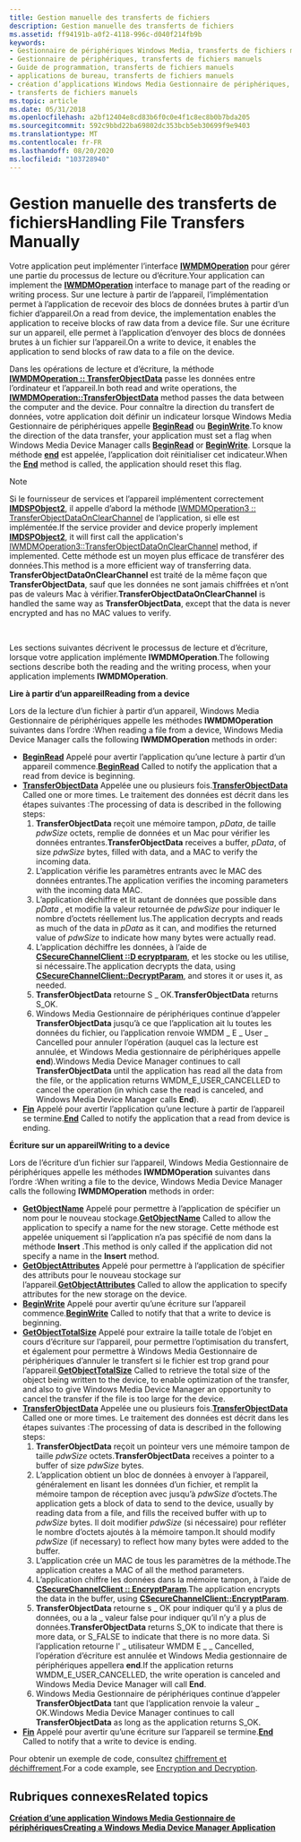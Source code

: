 ```yaml
---
title: Gestion manuelle des transferts de fichiers
description: Gestion manuelle des transferts de fichiers
ms.assetid: ff94191b-a0f2-4118-996c-d040f214fb9b
keywords:
- Gestionnaire de périphériques Windows Media, transferts de fichiers manuels
- Gestionnaire de périphériques, transferts de fichiers manuels
- Guide de programmation, transferts de fichiers manuels
- applications de bureau, transferts de fichiers manuels
- création d’applications Windows Media Gestionnaire de périphériques, transferts de fichiers manuels
- transferts de fichiers manuels
ms.topic: article
ms.date: 05/31/2018
ms.openlocfilehash: a2bf12404e8cd83b6f0c0e4f1c8ec8b0b7bda205
ms.sourcegitcommit: 592c9bbd22ba69802dc353bcb5eb30699f9e9403
ms.translationtype: MT
ms.contentlocale: fr-FR
ms.lasthandoff: 08/20/2020
ms.locfileid: "103728940"
---
```

# <a name="handling-file-transfers-manually"></a><span data-ttu-id="dc110-109">Gestion manuelle des transferts de fichiers</span><span class="sxs-lookup"><span data-stu-id="dc110-109">Handling File Transfers Manually</span></span>

<span data-ttu-id="dc110-110">Votre application peut implémenter l’interface [**IWMDMOperation**](/windows/desktop/api/mswmdm/nn-mswmdm-iwmdmoperation) pour gérer une partie du processus de lecture ou d’écriture.</span><span class="sxs-lookup"><span data-stu-id="dc110-110">Your application can implement the [**IWMDMOperation**](/windows/desktop/api/mswmdm/nn-mswmdm-iwmdmoperation) interface to manage part of the reading or writing process.</span></span> <span data-ttu-id="dc110-111">Sur une lecture à partir de l’appareil, l’implémentation permet à l’application de recevoir des blocs de données brutes à partir d’un fichier d’appareil.</span><span class="sxs-lookup"><span data-stu-id="dc110-111">On a read from device, the implementation enables the application to receive blocks of raw data from a device file.</span></span> <span data-ttu-id="dc110-112">Sur une écriture sur un appareil, elle permet à l’application d’envoyer des blocs de données brutes à un fichier sur l’appareil.</span><span class="sxs-lookup"><span data-stu-id="dc110-112">On a write to device, it enables the application to send blocks of raw data to a file on the device.</span></span>

<span data-ttu-id="dc110-113">Dans les opérations de lecture et d’écriture, la méthode [**IWMDMOperation :: TransferObjectData**](/windows/desktop/api/mswmdm/nf-mswmdm-iwmdmoperation-transferobjectdata) passe les données entre l’ordinateur et l’appareil.</span><span class="sxs-lookup"><span data-stu-id="dc110-113">In both read and write operations, the [**IWMDMOperation::TransferObjectData**](/windows/desktop/api/mswmdm/nf-mswmdm-iwmdmoperation-transferobjectdata) method passes the data between the computer and the device.</span></span> <span data-ttu-id="dc110-114">Pour connaître la direction du transfert de données, votre application doit définir un indicateur lorsque Windows Media Gestionnaire de périphériques appelle [**BeginRead**](/windows/desktop/api/mswmdm/nf-mswmdm-iwmdmoperation-beginread) ou [**BeginWrite**](/windows/desktop/api/mswmdm/nf-mswmdm-iwmdmoperation-beginwrite).</span><span class="sxs-lookup"><span data-stu-id="dc110-114">To know the direction of the data transfer, your application must set a flag when Windows Media Device Manager calls [**BeginRead**](/windows/desktop/api/mswmdm/nf-mswmdm-iwmdmoperation-beginread) or [**BeginWrite**](/windows/desktop/api/mswmdm/nf-mswmdm-iwmdmoperation-beginwrite).</span></span> <span data-ttu-id="dc110-115">Lorsque la méthode [**end**](/windows/desktop/api/mswmdm/nf-mswmdm-iwmdmoperation-end) est appelée, l’application doit réinitialiser cet indicateur.</span><span class="sxs-lookup"><span data-stu-id="dc110-115">When the [**End**](/windows/desktop/api/mswmdm/nf-mswmdm-iwmdmoperation-end) method is called, the application should reset this flag.</span></span>

> [!Note]  
> <span data-ttu-id="dc110-116">Si le fournisseur de services et l’appareil implémentent correctement [**IMDSPObject2**](/windows/desktop/api/mswmdm/nn-mswmdm-imdspobject2), il appelle d’abord la méthode [IWMDMOperation3 :: TransferObjectDataOnClearChannel](/windows/desktop/api/mswmdm/nf-mswmdm-iwmdmoperation3-transferobjectdataonclearchannel) de l’application, si elle est implémentée.</span><span class="sxs-lookup"><span data-stu-id="dc110-116">If the service provider and device properly implement [**IMDSPObject2**](/windows/desktop/api/mswmdm/nn-mswmdm-imdspobject2), it will first call the application's [IWMDMOperation3::TransferObjectDataOnClearChannel](/windows/desktop/api/mswmdm/nf-mswmdm-iwmdmoperation3-transferobjectdataonclearchannel) method, if implemented.</span></span> <span data-ttu-id="dc110-117">Cette méthode est un moyen plus efficace de transférer des données.</span><span class="sxs-lookup"><span data-stu-id="dc110-117">This method is a more efficient way of transferring data.</span></span> <span data-ttu-id="dc110-118">**TransferObjectDataOnClearChannel** est traité de la même façon que **TransferObjectData**, sauf que les données ne sont jamais chiffrées et n’ont pas de valeurs Mac à vérifier.</span><span class="sxs-lookup"><span data-stu-id="dc110-118">**TransferObjectDataOnClearChannel** is handled the same way as **TransferObjectData**, except that the data is never encrypted and has no MAC values to verify.</span></span>

 

<span data-ttu-id="dc110-119">Les sections suivantes décrivent le processus de lecture et d’écriture, lorsque votre application implémente **IWMDMOperation**.</span><span class="sxs-lookup"><span data-stu-id="dc110-119">The following sections describe both the reading and the writing process, when your application implements **IWMDMOperation**.</span></span>

<span data-ttu-id="dc110-120">**Lire à partir d’un appareil**</span><span class="sxs-lookup"><span data-stu-id="dc110-120">**Reading from a device**</span></span>

<span data-ttu-id="dc110-121">Lors de la lecture d’un fichier à partir d’un appareil, Windows Media Gestionnaire de périphériques appelle les méthodes **IWMDMOperation** suivantes dans l’ordre :</span><span class="sxs-lookup"><span data-stu-id="dc110-121">When reading a file from a device, Windows Media Device Manager calls the following **IWMDMOperation** methods in order:</span></span>

-   <span data-ttu-id="dc110-122">[**BeginRead**](/windows/desktop/api/mswmdm/nf-mswmdm-iwmdmoperation-beginread) Appelé pour avertir l’application qu’une lecture à partir d’un appareil commence.</span><span class="sxs-lookup"><span data-stu-id="dc110-122">[**BeginRead**](/windows/desktop/api/mswmdm/nf-mswmdm-iwmdmoperation-beginread) Called to notify the application that a read from device is beginning.</span></span>
-   <span data-ttu-id="dc110-123">[**TransferObjectData**](/windows/desktop/api/mswmdm/nf-mswmdm-iwmdmoperation-transferobjectdata) Appelée une ou plusieurs fois.</span><span class="sxs-lookup"><span data-stu-id="dc110-123">[**TransferObjectData**](/windows/desktop/api/mswmdm/nf-mswmdm-iwmdmoperation-transferobjectdata) Called one or more times.</span></span> <span data-ttu-id="dc110-124">Le traitement des données est décrit dans les étapes suivantes :</span><span class="sxs-lookup"><span data-stu-id="dc110-124">The processing of data is described in the following steps:</span></span>
    1.  <span data-ttu-id="dc110-125">**TransferObjectData** reçoit une mémoire tampon, *pData*, de taille *pdwSize* octets, remplie de données et un Mac pour vérifier les données entrantes.</span><span class="sxs-lookup"><span data-stu-id="dc110-125">**TransferObjectData** receives a buffer, *pData*, of size *pdwSize* bytes, filled with data, and a MAC to verify the incoming data.</span></span>
    2.  <span data-ttu-id="dc110-126">L’application vérifie les paramètres entrants avec le MAC des données entrantes.</span><span class="sxs-lookup"><span data-stu-id="dc110-126">The application verifies the incoming parameters with the incoming data MAC.</span></span>
    3.  <span data-ttu-id="dc110-127">L’application déchiffre et lit autant de données que possible dans *pData* , et modifie la valeur retournée de *pdwSize* pour indiquer le nombre d’octets réellement lus.</span><span class="sxs-lookup"><span data-stu-id="dc110-127">The application decrypts and reads as much of the data in *pData* as it can, and modifies the returned value of *pdwSize* to indicate how many bytes were actually read.</span></span>
    4.  <span data-ttu-id="dc110-128">L’application déchiffre les données, à l’aide de [**CSecureChannelClient ::D ecryptparam**](/previous-versions/bb231586(v=vs.85)), et les stocke ou les utilise, si nécessaire.</span><span class="sxs-lookup"><span data-stu-id="dc110-128">The application decrypts the data, using [**CSecureChannelClient::DecryptParam**](/previous-versions/bb231586(v=vs.85)), and stores it or uses it, as needed.</span></span>
    5.  <span data-ttu-id="dc110-129">**TransferObjectData** retourne S \_ OK.</span><span class="sxs-lookup"><span data-stu-id="dc110-129">**TransferObjectData** returns S\_OK.</span></span>
    6.  <span data-ttu-id="dc110-130">Windows Media Gestionnaire de périphériques continue d’appeler **TransferObjectData** jusqu’à ce que l’application ait lu toutes les données du fichier, ou l’application renvoie WMDM \_ E \_ User \_ Cancelled pour annuler l’opération (auquel cas la lecture est annulée, et Windows Media gestionnaire de périphériques appelle **end**).</span><span class="sxs-lookup"><span data-stu-id="dc110-130">Windows Media Device Manager continues to call **TransferObjectData** until the application has read all the data from the file, or the application returns WMDM\_E\_USER\_CANCELLED to cancel the operation (in which case the read is canceled, and Windows Media Device Manager calls **End**).</span></span>
-   <span data-ttu-id="dc110-131">[**Fin**](/windows/desktop/api/mswmdm/nf-mswmdm-iwmdmoperation-end) Appelé pour avertir l’application qu’une lecture à partir de l’appareil se termine.</span><span class="sxs-lookup"><span data-stu-id="dc110-131">[**End**](/windows/desktop/api/mswmdm/nf-mswmdm-iwmdmoperation-end) Called to notify the application that a read from device is ending.</span></span>

<span data-ttu-id="dc110-132">**Écriture sur un appareil**</span><span class="sxs-lookup"><span data-stu-id="dc110-132">**Writing to a device**</span></span>

<span data-ttu-id="dc110-133">Lors de l’écriture d’un fichier sur l’appareil, Windows Media Gestionnaire de périphériques appelle les méthodes **IWMDMOperation** suivantes dans l’ordre :</span><span class="sxs-lookup"><span data-stu-id="dc110-133">When writing a file to the device, Windows Media Device Manager calls the following **IWMDMOperation** methods in order:</span></span>

-   <span data-ttu-id="dc110-134">[**GetObjectName**](/windows/desktop/api/mswmdm/nf-mswmdm-iwmdmoperation-getobjectname) Appelé pour permettre à l’application de spécifier un nom pour le nouveau stockage.</span><span class="sxs-lookup"><span data-stu-id="dc110-134">[**GetObjectName**](/windows/desktop/api/mswmdm/nf-mswmdm-iwmdmoperation-getobjectname) Called to allow the application to specify a name for the new storage.</span></span> <span data-ttu-id="dc110-135">Cette méthode est appelée uniquement si l’application n’a pas spécifié de nom dans la méthode **Insert** .</span><span class="sxs-lookup"><span data-stu-id="dc110-135">This method is only called if the application did not specify a name in the **Insert** method.</span></span>
-   <span data-ttu-id="dc110-136">[**GetObjectAttributes**](/windows/desktop/api/mswmdm/nf-mswmdm-iwmdmoperation-getobjectattributes) Appelé pour permettre à l’application de spécifier des attributs pour le nouveau stockage sur l’appareil.</span><span class="sxs-lookup"><span data-stu-id="dc110-136">[**GetObjectAttributes**](/windows/desktop/api/mswmdm/nf-mswmdm-iwmdmoperation-getobjectattributes) Called to allow the application to specify attributes for the new storage on the device.</span></span>
-   <span data-ttu-id="dc110-137">[**BeginWrite**](/windows/desktop/api/mswmdm/nf-mswmdm-iwmdmoperation-beginwrite) Appelé pour avertir qu’une écriture sur l’appareil commence.</span><span class="sxs-lookup"><span data-stu-id="dc110-137">[**BeginWrite**](/windows/desktop/api/mswmdm/nf-mswmdm-iwmdmoperation-beginwrite) Called to notify that that a write to device is beginning.</span></span>
-   <span data-ttu-id="dc110-138">[**GetObjectTotalSize**](/windows/desktop/api/mswmdm/nf-mswmdm-iwmdmoperation-getobjecttotalsize) Appelé pour extraire la taille totale de l’objet en cours d’écriture sur l’appareil, pour permettre l’optimisation du transfert, et également pour permettre à Windows Media Gestionnaire de périphériques d’annuler le transfert si le fichier est trop grand pour l’appareil.</span><span class="sxs-lookup"><span data-stu-id="dc110-138">[**GetObjectTotalSize**](/windows/desktop/api/mswmdm/nf-mswmdm-iwmdmoperation-getobjecttotalsize) Called to retrieve the total size of the object being written to the device, to enable optimization of the transfer, and also to give Windows Media Device Manager an opportunity to cancel the transfer if the file is too large for the device.</span></span>
-   <span data-ttu-id="dc110-139">[**TransferObjectData**](/windows/desktop/api/mswmdm/nf-mswmdm-iwmdmoperation-transferobjectdata) Appelée une ou plusieurs fois.</span><span class="sxs-lookup"><span data-stu-id="dc110-139">[**TransferObjectData**](/windows/desktop/api/mswmdm/nf-mswmdm-iwmdmoperation-transferobjectdata) Called one or more times.</span></span> <span data-ttu-id="dc110-140">Le traitement des données est décrit dans les étapes suivantes :</span><span class="sxs-lookup"><span data-stu-id="dc110-140">The processing of data is described in the following steps:</span></span>
    1.  <span data-ttu-id="dc110-141">**TransferObjectData** reçoit un pointeur vers une mémoire tampon de taille *pdwSize* octets.</span><span class="sxs-lookup"><span data-stu-id="dc110-141">**TransferObjectData** receives a pointer to a buffer of size *pdwSize* bytes.</span></span>
    2.  <span data-ttu-id="dc110-142">L’application obtient un bloc de données à envoyer à l’appareil, généralement en lisant les données d’un fichier, et remplit la mémoire tampon de réception avec jusqu’à *pdwSize* d’octets.</span><span class="sxs-lookup"><span data-stu-id="dc110-142">The application gets a block of data to send to the device, usually by reading data from a file, and fills the received buffer with up to *pdwSize* bytes.</span></span> <span data-ttu-id="dc110-143">Il doit modifier *pdwSize* (si nécessaire) pour refléter le nombre d’octets ajoutés à la mémoire tampon.</span><span class="sxs-lookup"><span data-stu-id="dc110-143">It should modify *pdwSize* (if necessary) to reflect how many bytes were added to the buffer.</span></span>
    3.  <span data-ttu-id="dc110-144">L’application crée un MAC de tous les paramètres de la méthode.</span><span class="sxs-lookup"><span data-stu-id="dc110-144">The application creates a MAC of all the method parameters.</span></span>
    4.  <span data-ttu-id="dc110-145">L’application chiffre les données dans la mémoire tampon, à l’aide de [**CSecureChannelClient :: EncryptParam**](/previous-versions/bb231587(v=vs.85)).</span><span class="sxs-lookup"><span data-stu-id="dc110-145">The application encrypts the data in the buffer, using [**CSecureChannelClient::EncryptParam**](/previous-versions/bb231587(v=vs.85)).</span></span>
    5.  <span data-ttu-id="dc110-146">**TransferObjectData** retourne s \_ OK pour indiquer qu’il y a plus de données, ou a la \_ valeur false pour indiquer qu’il n’y a plus de données.</span><span class="sxs-lookup"><span data-stu-id="dc110-146">**TransferObjectData** returns S\_OK to indicate that there is more data, or S\_FALSE to indicate that there is no more data.</span></span> <span data-ttu-id="dc110-147">Si l’application retourne l' \_ utilisateur WMDM E \_ \_ Cancelled, l’opération d’écriture est annulée et Windows Media gestionnaire de périphériques appellera **end**.</span><span class="sxs-lookup"><span data-stu-id="dc110-147">If the application returns WMDM\_E\_USER\_CANCELLED, the write operation is canceled and Windows Media Device Manager will call **End**.</span></span>
    6.  <span data-ttu-id="dc110-148">Windows Media Gestionnaire de périphériques continue d’appeler **TransferObjectData** tant que l’application renvoie la valeur \_ OK.</span><span class="sxs-lookup"><span data-stu-id="dc110-148">Windows Media Device Manager continues to call **TransferObjectData** as long as the application returns S\_OK.</span></span>
-   <span data-ttu-id="dc110-149">[**Fin**](/windows/desktop/api/mswmdm/nf-mswmdm-iwmdmoperation-end) Appelé pour avertir qu’une écriture sur l’appareil se termine.</span><span class="sxs-lookup"><span data-stu-id="dc110-149">[**End**](/windows/desktop/api/mswmdm/nf-mswmdm-iwmdmoperation-end) Called to notify that a write to device is ending.</span></span>

<span data-ttu-id="dc110-150">Pour obtenir un exemple de code, consultez [chiffrement et déchiffrement](encryption-and-decryption.md).</span><span class="sxs-lookup"><span data-stu-id="dc110-150">For a code example, see [Encryption and Decryption](encryption-and-decryption.md).</span></span>

## <a name="related-topics"></a><span data-ttu-id="dc110-151">Rubriques connexes</span><span class="sxs-lookup"><span data-stu-id="dc110-151">Related topics</span></span>

<dl> <dt>

[<span data-ttu-id="dc110-152">**Création d’une application Windows Media Gestionnaire de périphériques**</span><span class="sxs-lookup"><span data-stu-id="dc110-152">**Creating a Windows Media Device Manager Application**</span></span>](creating-a-windows-media-device-manager-application.md)
</dt> </dl>

 

 